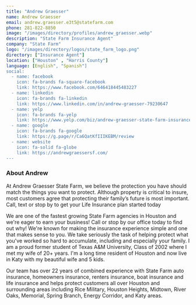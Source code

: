 ```yaml
---
title: "Andrew Graesser"
name: Andrew Graesser
email: andrew.graesser.e3t5@statefarm.com
phone: 281-822-8850
image: "/images/directory/profiles/andrew_graesser.webp"
description: "State Farm Insurance Agent"
company: "State Farm"
logo: "/images/directory/logos/state_farm_logo.png"
directory: ["Insurance Agent"]
location: ["Houston" , "Harris County"]
language: [English", "Spanish"]
social:
  - name: facebook
    icon: fa-brands fa-square-facebook
    link: https://www.facebook.com/646418445483227
  - name: linkedin
    icon: fa-brands fa-linkedin
    link: https://www.linkedin.com/in/andrew-graesser-79230647
  - name: yelp
    icon: fa-brands fa-yelp
    link: https://www.yelp.com/biz/andrew-graesser-state-farm-insurance-agent-houston
  - name: google
    icon: fa-brands fa-google
    link: https://g.page/r/Ca6QatKfIIIKEBM/review
  - name: website
    icon: fa-solid fa-globe
    link: https://andrewgraessersf.com/ 
---
```

### About Andrew

At Andrew Graesser State Farm, we believe the protection you have should match the things you want to protect. Although property is critical to insure, most customers agree that protecting their family’s future is most important. Call, text or stop by to get your Life Insurance plan started today

We are one of the fastest growing State Farm agencies in Houston and we're eager to earn your business! Call or stop by our office today to find out why! We're known for making the insurance experience simple and one that makes sense to you. We take seriously the task of helping protect what you've worked so hard to accumulate, including and especially your family. I am a proud former student of Texas A&M University, Class of 2002 where I met my wife of 20+ years. I'm a long time resident of Houston and now live in Katy with my beautiful wife and 5 kids.

Our team has over 22 years of combined experience with State Farm auto insurance, homeowners insurance, renters insurance, boat insurance and life insurance and helps protect customers all over Houston and surrounding areas including Rice Military, Houston Heights, Midtown, River Oaks, Memorial, Spring Branch, Energy Corridor, and Katy areas.
